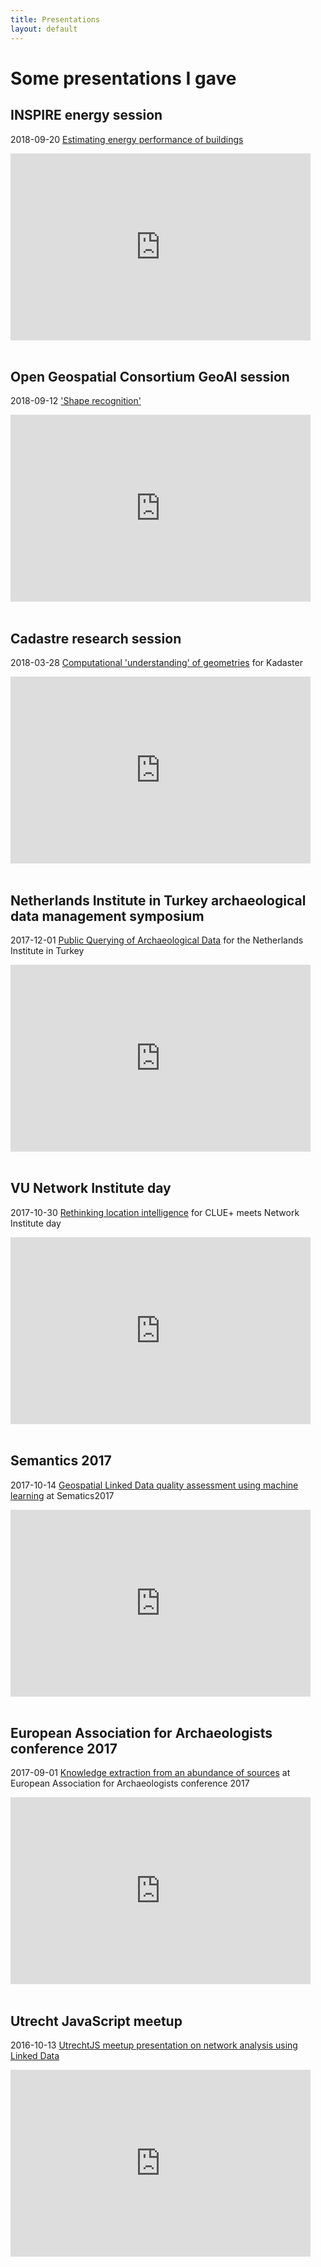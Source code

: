 ```yaml
---
title: Presentations
layout: default
---
```


# Some presentations I gave


## INSPIRE energy session
2018-09-20 [Estimating energy performance of buildings](https://docs.google.com/presentation/d/e/2PACX-1vQqUCKAyKbLdp7u4HI56kA-rsmS8DgyKcQZrkUKilz8A3ELE0tA4PpescG9WKRBGXu6l5yS2LaXRZsk/pub?start=false&loop=false&delayms=60000)

<iframe src="https://docs.google.com/presentation/d/e/2PACX-1vQqUCKAyKbLdp7u4HI56kA-rsmS8DgyKcQZrkUKilz8A3ELE0tA4PpescG9WKRBGXu6l5yS2LaXRZsk/embed?start=false&loop=false&delayms=3000" frameborder="0" width="480" height="299" allowfullscreen="true" mozallowfullscreen="true" webkitallowfullscreen="true"></iframe>
<br>
<br>

## Open Geospatial Consortium GeoAI session
2018-09-12 ['Shape recognition'](https://docs.google.com/presentation/d/e/2PACX-1vQu_QYLKVLahANfUgybW1t7bSX_RLbV_sIgA8hhpRSdm2OeLqXMNcWu8WzdVKvFcR5JtE4cwunkTWRg/pub?start=false&loop=false&delayms=60000)

<iframe src="https://docs.google.com/presentation/d/e/2PACX-1vQu_QYLKVLahANfUgybW1t7bSX_RLbV_sIgA8hhpRSdm2OeLqXMNcWu8WzdVKvFcR5JtE4cwunkTWRg/embed?start=false&loop=false&delayms=3000" frameborder="0" width="480" height="299" allowfullscreen="true" mozallowfullscreen="true" webkitallowfullscreen="true"></iframe>
<br>
<br>

## Cadastre research session
2018-03-28 [Computational 'understanding' of geometries](https://docs.google.com/presentation/d/e/2PACX-1vS_htfPv1zQwDvAu8y_M00COJgHJc4Bg8Wjl1q2pASP5ohLeGplhycP-5ltZLdYO4vFv6e4_GKTuc3M/pub?start=false&loop=false&delayms=60000) for Kadaster

<iframe src="https://docs.google.com/presentation/d/e/2PACX-1vS_htfPv1zQwDvAu8y_M00COJgHJc4Bg8Wjl1q2pASP5ohLeGplhycP-5ltZLdYO4vFv6e4_GKTuc3M/embed?start=false&loop=false&delayms=3000" frameborder="0" width="480" height="299" allowfullscreen="true" mozallowfullscreen="true" webkitallowfullscreen="true"></iframe>
<br>
<br>

## Netherlands Institute in Turkey archaeological data management symposium
2017-12-01 [Public Querying of Archaeological Data](https://docs.google.com/presentation/d/e/2PACX-1vSyx21fX6beZXBopLjxfgp6P_EO-dfYW_qpQQoNU-FKe0qPa5OwHYSbTMCB5hwI0L0WH0nQcEJhCKoH/pub?start=false&loop=false&delayms=60000) for the Netherlands Institute in Turkey

<iframe src="https://docs.google.com/presentation/d/e/2PACX-1vSyx21fX6beZXBopLjxfgp6P_EO-dfYW_qpQQoNU-FKe0qPa5OwHYSbTMCB5hwI0L0WH0nQcEJhCKoH/embed?start=false&loop=false&delayms=3000" frameborder="0" width="480" height="299" allowfullscreen="true" mozallowfullscreen="true" webkitallowfullscreen="true"></iframe>
<br>
<br>

## VU Network Institute day
2017-10-30 [Rethinking location intelligence](https://docs.google.com/presentation/d/e/2PACX-1vT3ngEfv6QooZn1XRdrA08YRM7XkK0mh_u0aJ9ghkL_-bJNxKo7pn3WPTK66pjvGxONnzw0Z7WtEneE/pub?start=false&loop=false&delayms=60000) for CLUE+ meets Network Institute day
<iframe src="https://docs.google.com/presentation/d/e/2PACX-1vT3ngEfv6QooZn1XRdrA08YRM7XkK0mh_u0aJ9ghkL_-bJNxKo7pn3WPTK66pjvGxONnzw0Z7WtEneE/embed?start=false&loop=false&delayms=3000" frameborder="0" width="480" height="299" allowfullscreen="true" mozallowfullscreen="true" webkitallowfullscreen="true"></iframe>
<br>
<br>

## Semantics 2017
2017-10-14 [Geospatial Linked Data quality assessment using machine learning](https://docs.google.com/presentation/d/e/2PACX-1vSA72_f8Yc9mPFKMu8yGtGnIFvl6c29bpAtU5UvGzIM3b4Ya4qOPvUy8Qk8Oln8mrmuofJRgH-MrEgx/pub?start=false&loop=false&delayms=60000) at Sematics2017

<iframe src="https://docs.google.com/presentation/d/e/2PACX-1vSA72_f8Yc9mPFKMu8yGtGnIFvl6c29bpAtU5UvGzIM3b4Ya4qOPvUy8Qk8Oln8mrmuofJRgH-MrEgx/embed?start=false&loop=false&delayms=60000" frameborder="0" width="480" height="299" allowfullscreen="true" mozallowfullscreen="true" webkitallowfullscreen="true"></iframe>
<br>
<br>

## European Association for Archaeologists conference 2017 
2017-09-01 [Knowledge extraction from an abundance of sources](https://docs.google.com/presentation/d/e/2PACX-1vQot2onVWZIp8AaJNm29dqDzc6zfkEaegaJmpRjFVBpFFPsv9VipLZkOmYUXCNw2MOArSalDCvrRI3k/pub?start=false&loop=false&delayms=60000) at European Association for Archaeologists conference 2017

<iframe src="https://docs.google.com/presentation/d/e/2PACX-1vQot2onVWZIp8AaJNm29dqDzc6zfkEaegaJmpRjFVBpFFPsv9VipLZkOmYUXCNw2MOArSalDCvrRI3k/embed?start=false&loop=false&delayms=3000" frameborder="0" width="480" height="299" allowfullscreen="true" mozallowfullscreen="true" webkitallowfullscreen="true"></iframe>
<br>
<br>

## Utrecht JavaScript meetup
2016-10-13 [UtrechtJS meetup presentation on network analysis using Linked Data](https://reinvantveer.github.io/2016/10/13/linked-data-utrecht-js.html)

<iframe src="https://reinvantveer.github.io/2016/10/13/linked-data-utrecht-js.html" frameborder="0" width="480" height="299" allowfullscreen="true" mozallowfullscreen="true" webkitallowfullscreen="true"></iframe>
<br>
<br>
